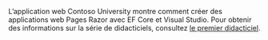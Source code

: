 L’application web Contoso University montre comment créer des applications web Pages Razor avec EF Core et Visual Studio. Pour obtenir des informations sur la série de didacticiels, consultez [le premier didacticiel](xref:data/ef-rp/intro).
